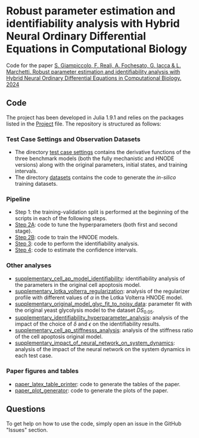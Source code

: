 # Robust parameter estimation and identifiability analysis with Hybrid Neural Ordinary Differential Equations in Computational Biology
Code for the paper [S. Giampiccolo, F. Reali, A. Fochesato, G. Iacca & L. Marchetti. Robust parameter estimation and identifiability analysis with Hybrid Neural Ordinary Differential Equations in Computational Biology. 2024]((https://doi.org/10.1038/s41540-024-00460-3))

## Code

The project has been developed in Julia 1.9.1 and relies on the packages listed in the [Project](./Project.toml) file. The repository is structured as follows:

### Test Case Settings and Observation Datasets

- The directory [test case settings](test_case_settings) contains the derivative functions of the three benchmark models (both the fully mechanistic and HNODE versions) along with the original parameters, initial states, and training intervals.
- The directory [datasets](datasets) contains the code to generate the *in-silico* training datasets.

### Pipeline
- Step 1: the training-validation split is performed at the beginning of the scripts in each of the following steps.
- [Step 2A](step2a_hyperparameter_tuning): code to tune the hyperparameters (both first and second stage).
- [Step 2B](step2b_model_trainer): code to train the HNODE models.
- [Step 3](step3_parameters_identifiability): code to perform the identifiability analysis.
- [Step 4](step4_confidence_intervals): code to estimate the confidence intervals.

### Other analyses
- [supplementary_cell_ap_model_identifiability](/cosbi-research/HNODECB/tree/main/supplementary_cell_ap_model_identifiability): identifiability analysis of the parameters in the original cell apoptosis model.
- [supplementary_lotka_volterra_regularization](/cosbi-research/HNODECB/tree/main/supplementary_lotka_volterra_regularization): analysis of the regularizer profile with different values of $\alpha$ in the Lotka Volterra HNODE model.
- [supplementary_original_model_glyc_fit_to_noisy_data](/cosbi-research/HNODECB/tree/main/supplementary_original_model_glyc_fit_to_noisy_data): parameter fit with the original yeast glycolysis model to the dataset $DS_{0.05}$.
- [supplementary_identifiability_hyperparameter_analysis](/cosbi-research/HNODECB/tree/main/supplementary_identifiability_hyperparameter_analysis): analysis of the impact of the choice of $\delta$ and $\epsilon$ on the identifiability results.
- [supplementary_cell_ap_stiffnesss_analysis](/cosbi-research/HNODECB/tree/main/supplementary_cell_ap_stiffnesss_analysis): analysis of the stiffness ratio of the cell apoptosis original model.
- [supplementary_impact_of_neural_network_on_system_dynamics](/cosbi-research/HNODECB/tree/main/supplementary_impact_of_neural_network_on_system_dynamics): analysis of the impact of the neural network on the system dynamics in each test case.


### Paper figures and tables
- [paper_latex_table_printer](paper_latex_table_printer): code to generate the tables of the paper.
- [paper_plot_generator](paper_plot_generator): code to generate the plots of the paper.
<!---Cite this work

If you use this code for academic research, you are encouraged to cite the following paper:

```
@article{yazdani2020systems,
  title   = {Systems biology informed deep learning for inferring parameters and hidden dynamics},
  author  = {Yazdani, Alireza and Lu, Lu and Raissi, Maziar and Karniadakis, George Em},
  journal = {PLoS computational biology},
  volume  = {16},
  number  = {11},
  pages   = {e1007575},
  year    = {2020}
}
```
-->

## Questions

To get help on how to use the code, simply open an issue in the GitHub "Issues" section.
